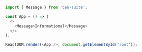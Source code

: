 <!--start-code-->

```js
import { Message } from 'cen-suite';

const App = () => (
  <>
    <Message>Informational</Message>
  </>
);

ReactDOM.render(<App />, document.getElementById('root'));
```

<!--end-code-->
